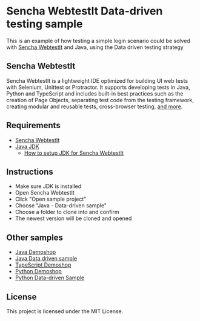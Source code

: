 # Sencha WebtestIt Data-driven testing sample

This is an example of how testing a simple login scenario could be solved with [Sencha WebtestIt](https://docs.sencha.com/webtestit/) and Java, using the Data driven testing strategy

## Sencha WebtestIt

Sencha WebtestIt is a lightweight IDE optimized for building UI web tests with Selenium, Unittest or Protractor. It supports developing tests in Java, Python and TypeScript and includes built-in best practices such as the creation of Page Objects, separating test code from the testing framework, creating modular and reusable tests, cross-browser testing, [and more](https://docs.sencha.com/webtestit/).

## Requirements

* [Sencha WebtestIt](https://docs.sencha.com/webtestit/)
* [Java JDK](https://www.oracle.com/technetwork/java/javase/downloads/jdk8-downloads-2133151.html)
	* [How to setup JDK for Sencha WebtestIt](https://docs.sencha.com/webtestit/getting-started/how-to-setup-the-java-jdk-for-use-with-sencha-webtestit)

## Instructions

* Make sure JDK is installed
* Open Sencha WebtestIt
* Click "Open sample project"
* Choose "Java - Data-driven sample"
* Choose a folder to clone into and confirm
* The newest version will be cloned and opened

## Other samples

* [Java Demoshop](https://github.com/extjs/RxSe-java-demoshop)
* [Java Data driven sample](https://github.com/extjs/RxSe-java-data-driven-sample)
* [TypeScript Demoshop](https://github.com/extjs/RxSe-ts-demoshop)
* [Python Demoshop](https://github.com/extjs/RxSe-python-demoshop)
* [Python Data-driven Sample](https://github.com/extjs/RxSe-python-data-driven-sample)

## License

This project is licensed under the MIT License.
